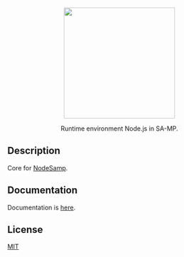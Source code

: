 <br />
<p align="center">
    <a href="https://github.com/dev2alert/node-samp">
        <img src="https://raw.githubusercontent.com/dev2alert/node-samp/main/big-logo.png" width="250px" />
    </a>
</p>
<p align="center">
    Runtime environment Node.js in SA-MP.
</p>

## Description
<p>
    Core for <a href="https://github.com/dev2alert/node-samp">NodeSamp</a>.
</p>

## Documentation
<p>
    Documentation is <a href="https://github.com/dev2alert/node-samp/wiki">here</a>.
</p>

## License
<p>
    <a href="https://github.com/dev2alert/node-samp-core/blob/main/LICENSE">MIT</a>
</p>